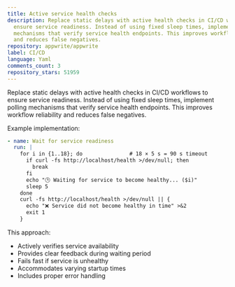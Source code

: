```yaml
---
title: Active service health checks
description: Replace static delays with active health checks in CI/CD workflows to
  ensure service readiness. Instead of using fixed sleep times, implement polling
  mechanisms that verify service health endpoints. This improves workflow reliability
  and reduces false negatives.
repository: appwrite/appwrite
label: CI/CD
language: Yaml
comments_count: 3
repository_stars: 51959
---
```


Replace static delays with active health checks in CI/CD workflows to ensure service readiness. Instead of using fixed sleep times, implement polling mechanisms that verify service health endpoints. This improves workflow reliability and reduces false negatives.

Example implementation:
```yaml
- name: Wait for service readiness
  run: |
    for i in {1..18}; do               # 18 × 5 s = 90 s timeout
      if curl -fs http://localhost/health >/dev/null; then
        break
      fi
      echo "🕒 Waiting for service to become healthy... ($i)"
      sleep 5
    done
    curl -fs http://localhost/health >/dev/null || {
      echo "❌ Service did not become healthy in time" >&2
      exit 1
    }
```

This approach:
- Actively verifies service availability
- Provides clear feedback during waiting period
- Fails fast if service is unhealthy
- Accommodates varying startup times
- Includes proper error handling